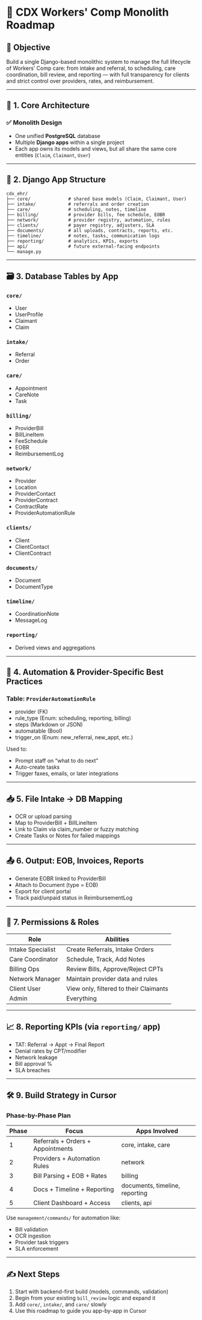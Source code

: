
# 📘 CDX Workers' Comp Monolith Roadmap

## 🎯 Objective

Build a single Django-based monolithic system to manage the full lifecycle of Workers’ Comp care: from intake and referral, to scheduling, care coordination, bill review, and reporting — with full transparency for clients and strict control over providers, rates, and reimbursement.

---

## 🧱 1. Core Architecture

### ✅ Monolith Design

- One unified **PostgreSQL** database
- Multiple **Django apps** within a single project
- Each app owns its models and views, but all share the same core entities (`Claim`, `Claimant`, `User`)

---

## 📂 2. Django App Structure

```
cdx_ehr/
├── core/              # shared base models (Claim, Claimant, User)
├── intake/            # referrals and order creation
├── care/              # scheduling, notes, timeline
├── billing/           # provider bills, fee schedule, EOBR
├── network/           # provider registry, automation, rules
├── clients/           # payer registry, adjusters, SLA
├── documents/         # all uploads, contracts, reports, etc.
├── timeline/          # notes, tasks, communication logs
├── reporting/         # analytics, KPIs, exports
├── api/               # future external-facing endpoints
└── manage.py
```

---

## 🗃️ 3. Database Tables by App

### `core/`
- User
- UserProfile
- Claimant
- Claim

### `intake/`
- Referral
- Order

### `care/`
- Appointment
- CareNote
- Task

### `billing/`
- ProviderBill
- BillLineItem
- FeeSchedule
- EOBR
- ReimbursementLog

### `network/`
- Provider
- Location
- ProviderContact
- ProviderContract
- ContractRate
- ProviderAutomationRule

### `clients/`
- Client
- ClientContact
- ClientContract

### `documents/`
- Document
- DocumentType

### `timeline/`
- CoordinationNote
- MessageLog

### `reporting/`
- Derived views and aggregations

---

## 🔁 4. Automation & Provider-Specific Best Practices

### Table: `ProviderAutomationRule`
- provider (FK)
- rule_type (Enum: scheduling, reporting, billing)
- steps (Markdown or JSON)
- automatable (Bool)
- trigger_on (Enum: new_referral, new_appt, etc.)

Used to:
- Prompt staff on “what to do next”
- Auto-create tasks
- Trigger faxes, emails, or later integrations

---

## 📥 5. File Intake → DB Mapping

- OCR or upload parsing
- Map to ProviderBill + BillLineItem
- Link to Claim via claim_number or fuzzy matching
- Create Tasks or Notes for failed mappings

---

## 📤 6. Output: EOB, Invoices, Reports

- Generate EOBR linked to ProviderBill
- Attach to Document (type = EOB)
- Export for client portal
- Track paid/unpaid status in ReimbursementLog

---

## 🔐 7. Permissions & Roles

| Role              | Abilities                                    |
|-------------------|----------------------------------------------|
| Intake Specialist | Create Referrals, Intake Orders              |
| Care Coordinator  | Schedule, Track, Add Notes                   |
| Billing Ops       | Review Bills, Approve/Reject CPTs            |
| Network Manager   | Maintain provider data and rules             |
| Client User       | View only, filtered to their Claimants       |
| Admin             | Everything                                    |

---

## 📈 8. Reporting KPIs (via `reporting/` app)

- TAT: Referral → Appt → Final Report
- Denial rates by CPT/modifier
- Network leakage
- Bill approval %
- SLA breaches

---

## 🛠 9. Build Strategy in Cursor

### Phase-by-Phase Plan

| Phase | Focus                             | Apps Involved             |
|-------|-----------------------------------|---------------------------|
| 1     | Referrals + Orders + Appointments | core, intake, care        |
| 2     | Providers + Automation Rules      | network                   |
| 3     | Bill Parsing + EOB + Rates        | billing                   |
| 4     | Docs + Timeline + Reporting       | documents, timeline, reporting |
| 5     | Client Dashboard + Access         | clients, api              |

Use `management/commands/` for automation like:
- Bill validation
- OCR ingestion
- Provider task triggers
- SLA enforcement

---

## ✍️ Next Steps

1. Start with backend-first build (models, commands, validation)
2. Begin from your existing `bill_review` logic and expand it
3. Add `core/`, `intake/`, and `care/` slowly
4. Use this roadmap to guide you app-by-app in Cursor

